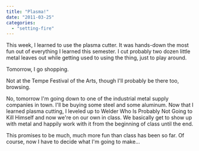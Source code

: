 ```yaml
---
title: "Plasma!"
date: "2011-03-25"
categories: 
  - "setting-fire"
---
```


This week, I learned to use the plasma cutter. It was hands-down the most fun out of everything I learned this semester. I cut probably two dozen little metal leaves out while getting used to using the thing, just to play around.

Tomorrow, I go shopping.

Not at the Tempe Festival of the Arts, though I'll probably be there too, browsing.

No, tomorrow I'm going down to one of the industrial metal supply companies in town. I'll be buying some steel and some aluminum. Now that I learned plasma cutting, I leveled up to Welder Who Is Probably Not Going to Kill Himself and now we're on our own in class. We basically get to show up with metal and happily work with it from the beginning of class until the end.

This promises to be much, much more fun than class has been so far. Of course, now I have to decide what I'm going to make...

